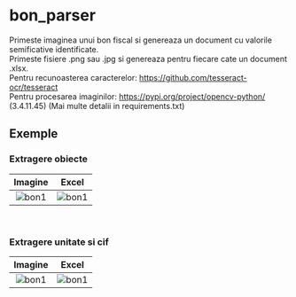 # bon_parser
Primeste imaginea unui bon fiscal si genereaza un document cu valorile semificative identificate.<br>
Primeste fisiere .png sau .jpg si genereaza pentru fiecare cate un document .xlsx.<br>
Pentru recunoasterea caracterelor: https://github.com/tesseract-ocr/tesseract<br>
Pentru procesarea imaginilor: https://pypi.org/project/opencv-python/ (3.4.11.45) (Mai multe detalii in requirements.txt)<br>

<h2> Exemple </h2>


<h3> Extragere obiecte </h3>

<b>Imagine</b>            |  <b>Excel</b>
:-------------------------:|:-------------------------:
![bon1](https://media.discordapp.net/attachments/705512266719690765/777893353957621780/bon.jpg?width=214&height=400)  |  ![bon1](https://cdn.discordapp.com/attachments/705512266719690765/777893549835288586/unknown.png)
<br>

<h3> Extragere unitate si cif </h3>

<b>Imagine</b>            |  <b>Excel</b>
:-------------------------:|:-------------------------:
![bon1](https://media.discordapp.net/attachments/705512266719690765/777893358001061928/bon2.jpg?width=306&height=600)  |  ![bon1](https://cdn.discordapp.com/attachments/705512266719690765/777896662814294036/unknown.png)









